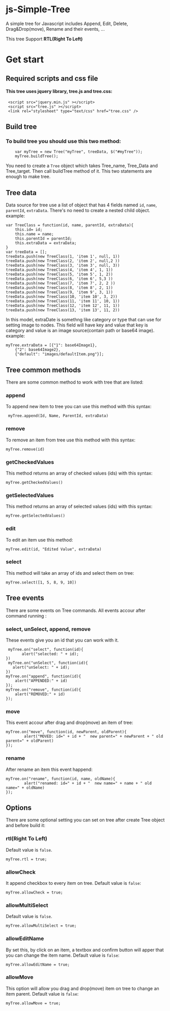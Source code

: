 # js-Simple-Tree
A simple tree for Javascript includes Append, Edit, Delete, Drag&amp;Drop(move), Rename and their events, ...

This tree Support **RTL(Right To Left)**

# Get start

## Required scripts and css file
####    This tree uses jquery library, tree.js and tree.css: 
     <script src="jquery.min.js" ></script>
     <script src="tree.js" ></script>
     <link rel="stylesheet" type="text/css" href="tree.css" />

## Build tree
### To build tree you should use this two method:
        var myTree = new Tree("myTree", treeData, $("#myTree"));
        myTree.buildTree();
You need to create a `Tree` object which takes Tree_name, Tree_Data and Tree_target. Then call buildTree method of it. This two statements are enough to make tree. 

## Tree data
Data source for tree use a list of object that has 4 fields named `id`, `name`, `parentId`, `extraData`. There's no need to create a nested child object.
example: 

    var TreeClass = function(id, name, parentId, extraData){
        this.id= id;
        this.name = name;
        this.parentId = parentId;
        this.extraData = extraData;
    }
    var treeData = [];
    treeData.push(new TreeClass(1, 'item 1', null, 1))
    treeData.push(new TreeClass(2, 'item 2', null,2 ))
    treeData.push(new TreeClass(3, 'item 3', null, 3))
    treeData.push(new TreeClass(4, 'item 4', 1, 1))
    treeData.push(new TreeClass(5, 'item 5', 1, 2))
    treeData.push(new TreeClass(6, 'item 6', 5,3 ))
    treeData.push(new TreeClass(7, 'item 7', 2, 2 ))
    treeData.push(new TreeClass(8, 'item 8', 2, 1))
    treeData.push(new TreeClass(9, 'item 9', 3, 1))
    treeData.push(new TreeClass(10, 'item 10', 3, 2))
    treeData.push(new TreeClass(11, 'item 11', 10, 1))
    treeData.push(new TreeClass(12, 'item 12', 11, 1))
    treeData.push(new TreeClass(13, 'item 13', 11, 2))
    
In this model, extraDate is somethng like category or type that can use for setting image to nodes. This field will have key and value that key is category and value is an image source(contain path or base64 image). example: 

    myTree.extraData = [{"1": base64Image1},
        {"2": base64Image2},
        {"default": "images/defaultItem.png"}];

## Tree common methods
There are some common method to work with tree that are listed:
### append
To append new item to tree you can use this method with this syntax:

     myTree.append(Id, Name, ParentId, extraData)
     
### remove
To remove an item from tree use this method with this syntax:

    myTree.remove(id)

### getCheckedValues
This method returns an array of checked values (ids) with this syntax:

    myTree.getCheckedValues()
    
### getSelectedValues
This method returns an array of selected values (ids) with this syntax:

    myTree.getSelectedValues()
    
### edit
To edit an item use this method:

    myTree.edit(id, "Edited Value", extraData)

### select
This method will take an array of ids and select them on tree:

    myTree.select([1, 5, 8, 9, 10])
    
## Tree events
There are some events on Tree commands. All events accour after command running :
### select, unSelect, append, remove
These events give you an id that you can work with it.
    
     myTree.on("select", function(id){
           alert("selected: " + id); 
    })
     myTree.on("unSelect", function(id){
       alert("unSelect: " + id); 
    })
    myTree.on("append", function(id){
        alert("APPENDED:" + id)
    });
    myTree.on("remove", function(id){
        alert("REMOVED:" + id)
    });
    
### move
This event accour after drag and drop(move) an item of tree:

    myTree.on("move", function(id, newParent, oldParent){
            alert("MOVED: id=" + id + "  new parent=" + newParent + " old parent=" + oldParent)
    });
        
### rename
After rename an item this event happend:

    myTree.on("rename", function(id, name, oldName){
            alert("renamed: id=" + id + "  new name=" + name + " old name=" + oldName)
    });
    
## Options
There are some optional setting you can set on tree after create Tree object and before build it:
### rtl(Right To Left)
Default value is `false`.

    myTree.rtl = true;
### allowCheck
It append checkbox to every item on tree. Default value is `false`:

    myTree.allowCheck = true;
### allowMultiSelect
Default value is `false`.

    myTree.allowMultiSelect = true;
### allowEditName
By set this, by click on an item, a textbox and confirm button will apper that you can change the item name. Default value is `false`:

    myTree.allowEditName = true;
### allowMove
This option will allow you drag and drop(move) item on tree to change an item parent. Default value is `false`:

    myTree.allowMove = true;
